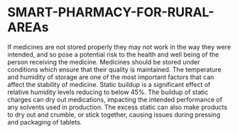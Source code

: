 # SMART-PHARMACY-FOR-RURAL-AREAs
If medicines are not stored properly they may not work in the way they were intended, and so pose a potential risk to the health and well being of the person receiving the medicine. Medicines should be stored under conditions which ensure that their quality is maintained. The temperature and humidity of storage are one of the most important factors that can affect the stability of medicine. Static buildup is a significant effect of relative humidity levels reducing to below 45%. The buildup of static charges can dry out medications, impacting the intended performance of any solvents used in production. The excess static can also make products to dry out and crumble, or stick together, causing issues during pressing and packaging of tablets. 
